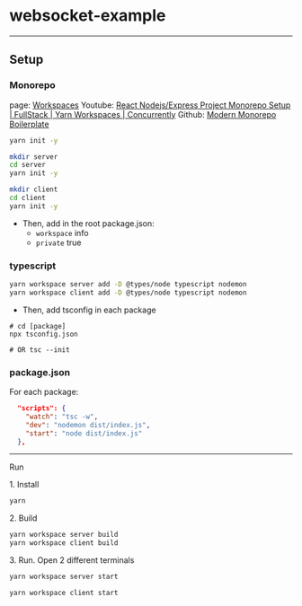 # websocket-example

---

## Setup 

### Monorepo

page: [Workspaces](https://classic.yarnpkg.com/lang/en/docs/workspaces/)
Youtube: [React Nodejs/Express Project Monorepo Setup | FullStack | Yarn Workspaces | Concurrently](https://youtu.be/ACDGXHR_YmI)
Github: [Modern Monorepo Boilerplate](https://github.com/michaljach/modern-monorepo-boilerplate)

```bash
yarn init -y

mkdir server
cd server
yarn init -y

mkdir client
cd client
yarn init -y
```

- Then, add in the root package.json:
    - `workspace` info
    - `private` true

### typescript

```bash
yarn workspace server add -D @types/node typescript nodemon
yarn workspace client add -D @types/node typescript nodemon
```

- Then, add tsconfig in each package

```
# cd [package]
npx tsconfig.json

# OR tsc --init
```

### package.json

For each package:

```json
  "scripts": {
    "watch": "tsc -w",
    "dev": "nodemon dist/index.js",
    "start": "node dist/index.js"
  },
```

---

Run

1\. Install

```bash
yarn
```

2\. Build

```bash
yarn workspace server build
yarn workspace client build
```

3\. Run. Open 2 different terminals

```bash
yarn workspace server start
```

```bash
yarn workspace client start
```